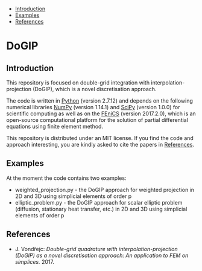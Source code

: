 
- [Introduction](#introduction)
- [Examples](#examples)
- [References](#references)

# DoGIP

## Introduction

This repository is focused on double-grid integration with interpolation-projection (DoGIP), which is a novel discretisation approach. 

The code is written in [Python](https://www.python.org) (version 2.7.12) and depends on the following numerical libraries [NumPy](http://www.numpy.org) (version 1.14.1) and [SciPy](https://www.scipy.org) (version 1.0.0) for scientific computing as well as on the [FEniCS](https://fenicsproject.org/) (version 2017.2.0), which is an open-source computational platform for the solution of partial differential equations using finite element method.

This repository is distributed under an MIT license. If you find the code and approach interesting, you are kindly asked to cite the papers in [References](#references).

## Examples

At the moment the code contains two examples:

- weighted_projection.py - the DoGIP approach for weighted projection in 2D and 3D using simplicial elements of order p
- elliptic_problem.py - the DoGIP approach for scalar elliptic problem (diffusion, stationary heat transfer, etc.) in 2D and 3D using simplicial elements of order p

## References

- J. Vondřejc: *Double-grid quadrature with interpolation-projection (DoGIP) as a novel discretisation approach: An application to FEM on simplices.* 2017.
